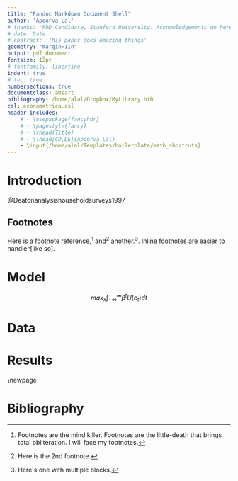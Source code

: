 ```yaml
---
title: "Pandoc Markdown Document Shell"
author: 'Apoorva Lal'
# thanks: 'PhD Candidate, Stanford University. Acknowledgements go here'
# date: Date
# abstract: 'This paper does amazing things'
geometry: "margin=1in"
output: pdf_document
fontsize: 12pt
# fontfamily: libertine
indent: true
# toc: true
numbersections: true
documentclass: amsart
bibliography: /home/alal/Dropbox/MyLibrary.bib
csl: econometrica.csl
header-includes:
    # - \usepackage{fancyhdr}
    # - \pagestyle{fancy}
    # - \rhead{Title}
    # - \lhead[CO,LE]{Apoorva Lal}
    - \input{/home/alal/Templates/boilerplate/math_shortcuts}
---
```


# Introduction

@Deatonanalysishouseholdsurveys1997

## Footnotes

Here is a footnote reference,[^1] and[^2] another.[^longnote]. Inline
footnotes are easier to handle^[like so].

[^1]: Footnotes are the mind killer. Footnotes are the little-death
    that brings total obliteration. I will face my footnotes.

[^2]: Here is the 2nd footnote.

[^longnote]: Here's one with multiple blocks.

# Model

$$
max_{x} \int_{-\infty}^{\infty} \beta^t U(c_t) dt
$$

# Data

# Results

\newpage

# Bibliography
